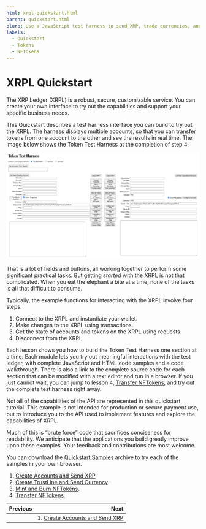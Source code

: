 ```yaml
---
html: xrpl-quickstart.html
parent: quickstart.html
blurb: Use a JavaScript test harness to send XRP, trade currencies, and mint and trade NFTokens.
labels:
  - Quickstart
  - Tokens
  - NFTokens
---
```



# XRPL Quickstart

The XRP Ledger (XRPL)  is a robust, secure, customizable service. You can create your own interface to try out the capabilities and support your specific business needs.

This Quickstart describes a test harness interface you can build to try out the XRPL. The harness displays multiple accounts, so that you can transfer tokens from one account to the other and see the results in real time. The image below shows the Token Test Harness at the completion of step 4.

![Quickstart Tutorial Window](img/quickstart1.png)

That is a lot of fields and buttons, all working together to perform some significant practical tasks. But getting _started_ with the XRPL is not that complicated. When you eat the elephant a bite at a time, none of the tasks is all that difficult to consume.

Typically, the example functions for interacting with the XRPL involve four steps.



1. Connect to the XRPL and instantiate your wallet.
2. Make changes to the XRPL using transactions.
3. Get the state of accounts and tokens on the XRPL using requests.
4. Disconnect from the XRPL.

Each lesson shows you how to build the Token Test Harness one section at a time. Each module lets you try out meaningful interactions with the test ledger, with complete JavaScript and HTML code samples and a code walkthrough. There is also a link to the complete source code for each section that can be modified with a text editor and run in a browser. If you just cannot wait, you can jump to lesson 4, [Transfer NFTokens](transfer-nftokens.html), and try out the complete test harness right away.

Not all of the capabilities of the API are represented in this quickstart tutorial. This example is not intended for production or secure payment use, but to introduce you to the API used to implement features and explore the capabilities of XRPL.

Much of this is “brute force” code that sacrifices conciseness for readability. We anticipate that the applications you build greatly improve upon these examples. Your feedback and contributions are most welcome.

You can download the [Quickstart Samples](https://github.com/XRPLF/xrpl-dev-portal/tree/master/content/_code-samples/quickstart/quickstart.zip) archive to try each of the samples in your own browser.


1. [Create Accounts and Send XRP](create-accounts-send-xrp.html)
2. [Create TrustLine and Send Currency](create-trustline-send-currency.html).
3. [Mint and Burn NFTokens](mint-and-burn-nftokens.html).
4. [Transfer NFTokens](transfer-nftokens.html).


| Previous      | Next                                                             |
| :---          |                                                             ---: |
|               | 1. [Create Accounts and Send XRP](create-accounts-send-xrp.html) |
